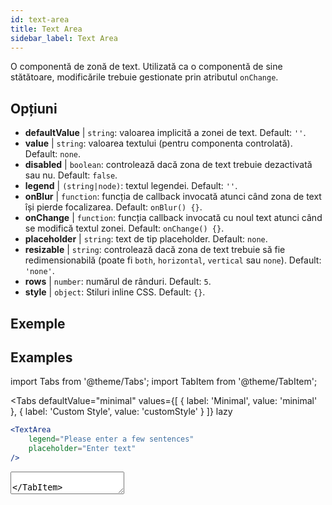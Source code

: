 ```yaml
---
id: text-area
title: Text Area
sidebar_label: Text Area
---
```


O componentă de zonă de text. Utilizată ca o componentă de sine stătătoare, modificările trebuie gestionate prin atributul `onChange`.

## Opțiuni

* __defaultValue__ | `string`: valoarea implicită a zonei de text. Default: `''`.
* __value__ | `string`: valoarea textului (pentru componenta controlată). Default: `none`.
* __disabled__ | `boolean`: controlează dacă zona de text trebuie dezactivată sau nu. Default: `false`.
* __legend__ | `(string|node)`: textul legendei. Default: `''`.
* __onBlur__ | `function`: funcția de callback invocată atunci când zona de text își pierde focalizarea. Default: `onBlur() {}`.
* __onChange__ | `function`: funcția callback invocată cu noul text atunci când se modifică textul zonei. Default: `onChange() {}`.
* __placeholder__ | `string`: text de tip placeholder. Default: `none`.
* __resizable__ | `string`: controlează dacă zona de text trebuie să fie redimensionabilă (poate fi `both`, `horizontal`, `vertical` sau `none`). Default: `'none'`.
* __rows__ | `number`: numărul de rânduri. Default: `5`.
* __style__ | `object`: Stiluri inline CSS. Default: `{}`.


## Exemple

## Examples

import Tabs from '@theme/Tabs';
import TabItem from '@theme/TabItem';

<Tabs
    defaultValue="minimal"
    values={[
        { label: 'Minimal', value: 'minimal' },
        { label: 'Custom Style', value: 'customStyle' }
    ]}
    lazy
>

<TabItem value="minimal">

```jsx live
<TextArea
    legend="Please enter a few sentences"
    placeholder="Enter text"
/>
```

</TabItem>

<TabItem value="customStyle">

<TextArea
    legend="Please enter a few sentences"
    placeholder="Enter text"
    style={{
        fontSize: 33,
        fontFamily: 'Georgia', 
        boxShadow: '0 0 4px black',
        background: 'rgb(238,174,202)', 
        background: 'radial-gradient(circle, rgba(255, 255, 0, 0.3) 44%, white 100%)' 
    }}
/>

</TabItem>

</Tabs>
